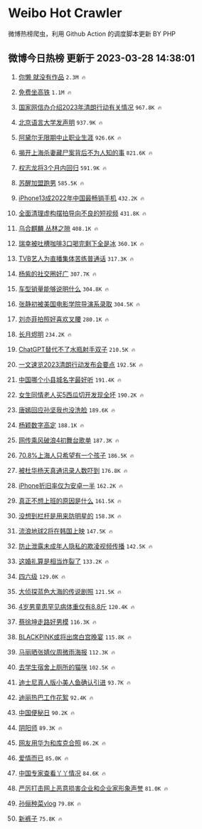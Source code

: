 # Weibo Hot Crawler 



微博热榜爬虫，利用 Github Action 的调度脚本更新 BY PHP 


## 微博今日热榜 更新于 2023-03-28 14:38:01 
1. [你懒 就没有作品](https://s.weibo.com/weibo?q=%E4%BD%A0%E6%87%92%20%E5%B0%B1%E6%B2%A1%E6%9C%89%E4%BD%9C%E5%93%81&t=31&band_rank=1&Refer=top) `2.3M 🔥` 

1. [免费坐高铁](https://s.weibo.com/weibo?q=%E5%85%8D%E8%B4%B9%E5%9D%90%E9%AB%98%E9%93%81&t=31&band_rank=2&Refer=top) `1.1M 🔥` 

1. [国家网信办介绍2023年清朗行动有关情况](https://s.weibo.com/weibo?q=%23%E5%9B%BD%E5%AE%B6%E7%BD%91%E4%BF%A1%E5%8A%9E%E4%BB%8B%E7%BB%8D2023%E5%B9%B4%E6%B8%85%E6%9C%97%E8%A1%8C%E5%8A%A8%E6%9C%89%E5%85%B3%E6%83%85%E5%86%B5%23&t=31&band_rank=3&Refer=top) `967.8K 🔥` 

1. [北京语言大学发声明](https://s.weibo.com/weibo?q=%23%E5%8C%97%E4%BA%AC%E8%AF%AD%E8%A8%80%E5%A4%A7%E5%AD%A6%E5%8F%91%E5%A3%B0%E6%98%8E%23&t=31&band_rank=4&Refer=top) `937.9K 🔥` 

1. [阿黛尔无限期中止职业生涯](https://s.weibo.com/weibo?q=%23%E9%98%BF%E9%BB%9B%E5%B0%94%E6%97%A0%E9%99%90%E6%9C%9F%E4%B8%AD%E6%AD%A2%E8%81%8C%E4%B8%9A%E7%94%9F%E6%B6%AF%23&t=31&band_rank=5&Refer=top) `926.6K 🔥` 

1. [揭开上海杀妻藏尸案背后不为人知的事](https://s.weibo.com/weibo?q=%23%E6%8F%AD%E5%BC%80%E4%B8%8A%E6%B5%B7%E6%9D%80%E5%A6%BB%E8%97%8F%E5%B0%B8%E6%A1%88%E8%83%8C%E5%90%8E%E4%B8%8D%E4%B8%BA%E4%BA%BA%E7%9F%A5%E7%9A%84%E4%BA%8B%23&t=31&band_rank=6&Refer=top) `821.6K 🔥` 

1. [权志龙将3个月内回归](https://s.weibo.com/weibo?q=%23%E6%9D%83%E5%BF%97%E9%BE%99%E5%B0%863%E4%B8%AA%E6%9C%88%E5%86%85%E5%9B%9E%E5%BD%92%23&t=31&band_rank=7&Refer=top) `591.9K 🔥` 

1. [苏醒加盟跑男](https://s.weibo.com/weibo?q=%23%E8%8B%8F%E9%86%92%E5%8A%A0%E7%9B%9F%E8%B7%91%E7%94%B7%23&t=31&band_rank=8&Refer=top) `585.5K 🔥` 

1. [iPhone13成2022年中国最畅销手机](https://s.weibo.com/weibo?q=%23iPhone13%E6%88%902022%E5%B9%B4%E4%B8%AD%E5%9B%BD%E6%9C%80%E7%95%85%E9%94%80%E6%89%8B%E6%9C%BA%23&t=31&band_rank=9&Refer=top) `432.2K 🔥` 

1. [全面清理虚构摆拍导向不良的短视频](https://s.weibo.com/weibo?q=%23%E5%85%A8%E9%9D%A2%E6%B8%85%E7%90%86%E8%99%9A%E6%9E%84%E6%91%86%E6%8B%8D%E5%AF%BC%E5%90%91%E4%B8%8D%E8%89%AF%E7%9A%84%E7%9F%AD%E8%A7%86%E9%A2%91%23&t=31&band_rank=10&Refer=top) `431.8K 🔥` 

1. [乌合麒麟 丛林之隙](https://s.weibo.com/weibo?q=%E4%B9%8C%E5%90%88%E9%BA%92%E9%BA%9F%20%E4%B8%9B%E6%9E%97%E4%B9%8B%E9%9A%99&t=31&band_rank=11&Refer=top) `408.1K 🔥` 

1. [瑞幸被吐槽咖啡3口喝完剩下全是冰](https://s.weibo.com/weibo?q=%23%E7%91%9E%E5%B9%B8%E8%A2%AB%E5%90%90%E6%A7%BD%E5%92%96%E5%95%A13%E5%8F%A3%E5%96%9D%E5%AE%8C%E5%89%A9%E4%B8%8B%E5%85%A8%E6%98%AF%E5%86%B0%23&t=31&band_rank=12&Refer=top) `360.1K 🔥` 

1. [TVB艺人为直播集体苦练普通话](https://s.weibo.com/weibo?q=%23TVB%E8%89%BA%E4%BA%BA%E4%B8%BA%E7%9B%B4%E6%92%AD%E9%9B%86%E4%BD%93%E8%8B%A6%E7%BB%83%E6%99%AE%E9%80%9A%E8%AF%9D%23&t=31&band_rank=13&Refer=top) `317.3K 🔥` 

1. [杨紫的社交圈好广](https://s.weibo.com/weibo?q=%23%E6%9D%A8%E7%B4%AB%E7%9A%84%E7%A4%BE%E4%BA%A4%E5%9C%88%E5%A5%BD%E5%B9%BF%23&t=31&band_rank=14&Refer=top) `307.7K 🔥` 

1. [车型销量能够说明什么](https://s.weibo.com/weibo?q=%23%E8%BD%A6%E5%9E%8B%E9%94%80%E9%87%8F%E8%83%BD%E5%A4%9F%E8%AF%B4%E6%98%8E%E4%BB%80%E4%B9%88%23&t=31&band_rank=15&Refer=top) `304.8K 🔥` 

1. [张静初被美国电影学院导演系录取](https://s.weibo.com/weibo?q=%23%E5%BC%A0%E9%9D%99%E5%88%9D%E8%A2%AB%E7%BE%8E%E5%9B%BD%E7%94%B5%E5%BD%B1%E5%AD%A6%E9%99%A2%E5%AF%BC%E6%BC%94%E7%B3%BB%E5%BD%95%E5%8F%96%23&t=31&band_rank=16&Refer=top) `304.5K 🔥` 

1. [刘亦菲拍照好喜欢叉腰](https://s.weibo.com/weibo?q=%23%E5%88%98%E4%BA%A6%E8%8F%B2%E6%8B%8D%E7%85%A7%E5%A5%BD%E5%96%9C%E6%AC%A2%E5%8F%89%E8%85%B0%23&t=31&band_rank=17&Refer=top) `280.1K 🔥` 

1. [长月烬明](https://s.weibo.com/weibo?q=%E9%95%BF%E6%9C%88%E7%83%AC%E6%98%8E&t=31&band_rank=18&Refer=top) `234.2K 🔥` 

1. [ChatGPT替代不了水瓶射手双子](https://s.weibo.com/weibo?q=ChatGPT%E6%9B%BF%E4%BB%A3%E4%B8%8D%E4%BA%86%E6%B0%B4%E7%93%B6%E5%B0%84%E6%89%8B%E5%8F%8C%E5%AD%90&t=31&band_rank=19&Refer=top) `210.5K 🔥` 

1. [一文速览2023清朗行动发布会要点](https://s.weibo.com/weibo?q=%23%E4%B8%80%E6%96%87%E9%80%9F%E8%A7%882023%E6%B8%85%E6%9C%97%E8%A1%8C%E5%8A%A8%E5%8F%91%E5%B8%83%E4%BC%9A%E8%A6%81%E7%82%B9%23&t=31&band_rank=20&Refer=top) `192.5K 🔥` 

1. [中国哪个小县城名字最好听](https://s.weibo.com/weibo?q=%23%E4%B8%AD%E5%9B%BD%E5%93%AA%E4%B8%AA%E5%B0%8F%E5%8E%BF%E5%9F%8E%E5%90%8D%E5%AD%97%E6%9C%80%E5%A5%BD%E5%90%AC%23&t=31&band_rank=21&Refer=top) `191.4K 🔥` 

1. [女生同情老人买5西瓜切开发现全坏](https://s.weibo.com/weibo?q=%23%E5%A5%B3%E7%94%9F%E5%90%8C%E6%83%85%E8%80%81%E4%BA%BA%E4%B9%B05%E8%A5%BF%E7%93%9C%E5%88%87%E5%BC%80%E5%8F%91%E7%8E%B0%E5%85%A8%E5%9D%8F%23&t=31&band_rank=22&Refer=top) `190.2K 🔥` 

1. [唐嫣回应孙坚我也没洗脸](https://s.weibo.com/weibo?q=%23%E5%94%90%E5%AB%A3%E5%9B%9E%E5%BA%94%E5%AD%99%E5%9D%9A%E6%88%91%E4%B9%9F%E6%B2%A1%E6%B4%97%E8%84%B8%23&t=31&band_rank=23&Refer=top) `189.6K 🔥` 

1. [杨颖数字高定](https://s.weibo.com/weibo?q=%E6%9D%A8%E9%A2%96%E6%95%B0%E5%AD%97%E9%AB%98%E5%AE%9A&t=31&band_rank=24&Refer=top) `188.1K 🔥` 

1. [网传乘风破浪4初舞台歌单](https://s.weibo.com/weibo?q=%23%E7%BD%91%E4%BC%A0%E4%B9%98%E9%A3%8E%E7%A0%B4%E6%B5%AA4%E5%88%9D%E8%88%9E%E5%8F%B0%E6%AD%8C%E5%8D%95%23&t=31&band_rank=25&Refer=top) `187.3K 🔥` 

1. [70.8%上海人只希望有一个孩子](https://s.weibo.com/weibo?q=%2370.8%25%E4%B8%8A%E6%B5%B7%E4%BA%BA%E5%8F%AA%E5%B8%8C%E6%9C%9B%E6%9C%89%E4%B8%80%E4%B8%AA%E5%AD%A9%E5%AD%90%23&t=31&band_rank=26&Refer=top) `186.5K 🔥` 

1. [被杜华杨天真通讯录人数吓到](https://s.weibo.com/weibo?q=%23%E8%A2%AB%E6%9D%9C%E5%8D%8E%E6%9D%A8%E5%A4%A9%E7%9C%9F%E9%80%9A%E8%AE%AF%E5%BD%95%E4%BA%BA%E6%95%B0%E5%90%93%E5%88%B0%23&t=31&band_rank=27&Refer=top) `176.8K 🔥` 

1. [iPhone折旧率仅为安卓一半](https://s.weibo.com/weibo?q=%23iPhone%E6%8A%98%E6%97%A7%E7%8E%87%E4%BB%85%E4%B8%BA%E5%AE%89%E5%8D%93%E4%B8%80%E5%8D%8A%23&t=31&band_rank=28&Refer=top) `162.2K 🔥` 

1. [真正不想上班的原因是什么](https://s.weibo.com/weibo?q=%23%E7%9C%9F%E6%AD%A3%E4%B8%8D%E6%83%B3%E4%B8%8A%E7%8F%AD%E7%9A%84%E5%8E%9F%E5%9B%A0%E6%98%AF%E4%BB%80%E4%B9%88%23&t=31&band_rank=29&Refer=top) `161.5K 🔥` 

1. [没想到栏杆是用来防明星的](https://s.weibo.com/weibo?q=%23%E6%B2%A1%E6%83%B3%E5%88%B0%E6%A0%8F%E6%9D%86%E6%98%AF%E7%94%A8%E6%9D%A5%E9%98%B2%E6%98%8E%E6%98%9F%E7%9A%84%23&t=31&band_rank=30&Refer=top) `158.3K 🔥` 

1. [流浪地球2将在韩国上映](https://s.weibo.com/weibo?q=%23%E6%B5%81%E6%B5%AA%E5%9C%B0%E7%90%832%E5%B0%86%E5%9C%A8%E9%9F%A9%E5%9B%BD%E4%B8%8A%E6%98%A0%23&t=31&band_rank=31&Refer=top) `147.5K 🔥` 

1. [防止泄露未成年人隐私的欺凌视频传播](https://s.weibo.com/weibo?q=%23%E9%98%B2%E6%AD%A2%E6%B3%84%E9%9C%B2%E6%9C%AA%E6%88%90%E5%B9%B4%E4%BA%BA%E9%9A%90%E7%A7%81%E7%9A%84%E6%AC%BA%E5%87%8C%E8%A7%86%E9%A2%91%E4%BC%A0%E6%92%AD%23&t=31&band_rank=32&Refer=top) `142.5K 🔥` 

1. [这婚礼算是相当炸裂了](https://s.weibo.com/weibo?q=%23%E8%BF%99%E5%A9%9A%E7%A4%BC%E7%AE%97%E6%98%AF%E7%9B%B8%E5%BD%93%E7%82%B8%E8%A3%82%E4%BA%86%23&t=31&band_rank=33&Refer=top) `133.2K 🔥` 

1. [四六级](https://s.weibo.com/weibo?q=%E5%9B%9B%E5%85%AD%E7%BA%A7&t=31&band_rank=34&Refer=top) `129.0K 🔥` 

1. [大侦探蓝色大海的传说剧照](https://s.weibo.com/weibo?q=%23%E5%A4%A7%E4%BE%A6%E6%8E%A2%E8%93%9D%E8%89%B2%E5%A4%A7%E6%B5%B7%E7%9A%84%E4%BC%A0%E8%AF%B4%E5%89%A7%E7%85%A7%23&t=31&band_rank=35&Refer=top) `121.5K 🔥` 

1. [4岁男童患罕见病体重仅有8.8斤](https://s.weibo.com/weibo?q=%234%E5%B2%81%E7%94%B7%E7%AB%A5%E6%82%A3%E7%BD%95%E8%A7%81%E7%97%85%E4%BD%93%E9%87%8D%E4%BB%85%E6%9C%898.8%E6%96%A4%23&t=31&band_rank=36&Refer=top) `120.4K 🔥` 

1. [蔡徐坤走路好男模](https://s.weibo.com/weibo?q=%23%E8%94%A1%E5%BE%90%E5%9D%A4%E8%B5%B0%E8%B7%AF%E5%A5%BD%E7%94%B7%E6%A8%A1%23&t=31&band_rank=37&Refer=top) `116.3K 🔥` 

1. [BLACKPINK或将出席白宫晚宴](https://s.weibo.com/weibo?q=%23BLACKPINK%E6%88%96%E5%B0%86%E5%87%BA%E5%B8%AD%E7%99%BD%E5%AE%AB%E6%99%9A%E5%AE%B4%23&t=31&band_rank=38&Refer=top) `115.8K 🔥` 

1. [马丽晒张婧仪周微雨海报](https://s.weibo.com/weibo?q=%23%E9%A9%AC%E4%B8%BD%E6%99%92%E5%BC%A0%E5%A9%A7%E4%BB%AA%E5%91%A8%E5%BE%AE%E9%9B%A8%E6%B5%B7%E6%8A%A5%23&t=31&band_rank=39&Refer=top) `112.3K 🔥` 

1. [去学生宿舍上厕所的猫咪](https://s.weibo.com/weibo?q=%23%E5%8E%BB%E5%AD%A6%E7%94%9F%E5%AE%BF%E8%88%8D%E4%B8%8A%E5%8E%95%E6%89%80%E7%9A%84%E7%8C%AB%E5%92%AA%23&t=31&band_rank=40&Refer=top) `102.5K 🔥` 

1. [迪士尼真人版小美人鱼确认引进](https://s.weibo.com/weibo?q=%23%E8%BF%AA%E5%A3%AB%E5%B0%BC%E7%9C%9F%E4%BA%BA%E7%89%88%E5%B0%8F%E7%BE%8E%E4%BA%BA%E9%B1%BC%E7%A1%AE%E8%AE%A4%E5%BC%95%E8%BF%9B%23&t=31&band_rank=41&Refer=top) `93.7K 🔥` 

1. [迪丽热巴工作花絮](https://s.weibo.com/weibo?q=%23%E8%BF%AA%E4%B8%BD%E7%83%AD%E5%B7%B4%E5%B7%A5%E4%BD%9C%E8%8A%B1%E7%B5%AE%23&t=31&band_rank=42&Refer=top) `92.4K 🔥` 

1. [中国便秘日](https://s.weibo.com/weibo?q=%23%E4%B8%AD%E5%9B%BD%E4%BE%BF%E7%A7%98%E6%97%A5%23&t=31&band_rank=43&Refer=top) `90.2K 🔥` 

1. [阴阳师](https://s.weibo.com/weibo?q=%E9%98%B4%E9%98%B3%E5%B8%88&t=31&band_rank=44&Refer=top) `89.3K 🔥` 

1. [网友用华为和库克合照](https://s.weibo.com/weibo?q=%23%E7%BD%91%E5%8F%8B%E7%94%A8%E5%8D%8E%E4%B8%BA%E5%92%8C%E5%BA%93%E5%85%8B%E5%90%88%E7%85%A7%23&t=31&band_rank=45&Refer=top) `86.2K 🔥` 

1. [爱情而已](https://s.weibo.com/weibo?q=%E7%88%B1%E6%83%85%E8%80%8C%E5%B7%B2&t=31&band_rank=46&Refer=top) `85.0K 🔥` 

1. [中国专家查看丫丫情况](https://s.weibo.com/weibo?q=%23%E4%B8%AD%E5%9B%BD%E4%B8%93%E5%AE%B6%E6%9F%A5%E7%9C%8B%E4%B8%AB%E4%B8%AB%E6%83%85%E5%86%B5%23&t=31&band_rank=47&Refer=top) `84.6K 🔥` 

1. [严厉打击网上恶意损害企业和企业家形象声誉](https://s.weibo.com/weibo?q=%23%E4%B8%A5%E5%8E%89%E6%89%93%E5%87%BB%E7%BD%91%E4%B8%8A%E6%81%B6%E6%84%8F%E6%8D%9F%E5%AE%B3%E4%BC%81%E4%B8%9A%E5%92%8C%E4%BC%81%E4%B8%9A%E5%AE%B6%E5%BD%A2%E8%B1%A1%E5%A3%B0%E8%AA%89%23&t=31&band_rank=48&Refer=top) `81.0K 🔥` 

1. [孙俪种菜vlog](https://s.weibo.com/weibo?q=%23%E5%AD%99%E4%BF%AA%E7%A7%8D%E8%8F%9Cvlog%23&t=31&band_rank=49&Refer=top) `79.8K 🔥` 

1. [新裤子](https://s.weibo.com/weibo?q=%E6%96%B0%E8%A3%A4%E5%AD%90&t=31&band_rank=50&Refer=top) `75.8K 🔥` 

